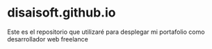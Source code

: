 # disaisoft.github.io
Este es el repositorio que utilizaré para desplegar mi portafolio como desarrollador web freelance
